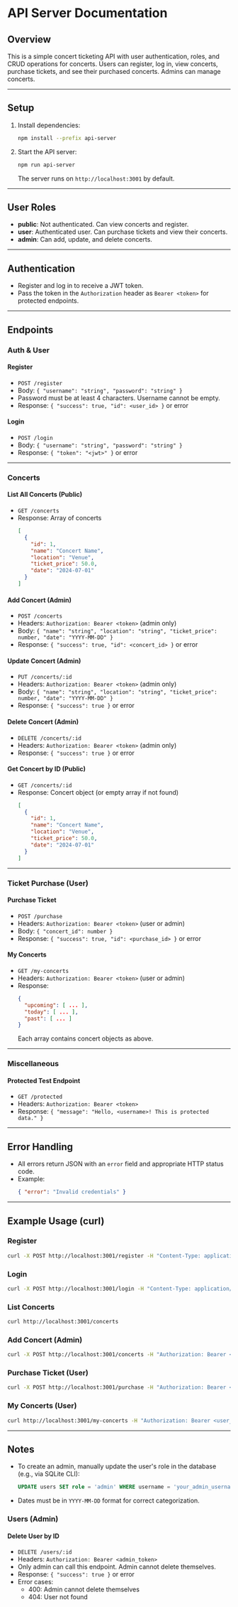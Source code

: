 # API Server Documentation

## Overview
This is a simple concert ticketing API with user authentication, roles, and CRUD operations for concerts. Users can register, log in, view concerts, purchase tickets, and see their purchased concerts. Admins can manage concerts.

---

## Setup
1. Install dependencies:
   ```sh
   npm install --prefix api-server
   ```
2. Start the API server:
   ```sh
   npm run api-server
   ```
   The server runs on `http://localhost:3001` by default.

---

## User Roles
- **public**: Not authenticated. Can view concerts and register.
- **user**: Authenticated user. Can purchase tickets and view their concerts.
- **admin**: Can add, update, and delete concerts.

---

## Authentication
- Register and log in to receive a JWT token.
- Pass the token in the `Authorization` header as `Bearer <token>` for protected endpoints.

---

## Endpoints

### Auth & User
#### Register
- `POST /register`
- Body: `{ "username": "string", "password": "string" }`
- Password must be at least 4 characters. Username cannot be empty.
- Response: `{ "success": true, "id": <user_id> }` or error

#### Login
- `POST /login`
- Body: `{ "username": "string", "password": "string" }`
- Response: `{ "token": "<jwt>" }` or error

---

### Concerts
#### List All Concerts (Public)
- `GET /concerts`
- Response: Array of concerts
  ```json
  [
    {
      "id": 1,
      "name": "Concert Name",
      "location": "Venue",
      "ticket_price": 50.0,
      "date": "2024-07-01"
    }
  ]
  ```

#### Add Concert (Admin)
- `POST /concerts`
- Headers: `Authorization: Bearer <token>` (admin only)
- Body: `{ "name": "string", "location": "string", "ticket_price": number, "date": "YYYY-MM-DD" }`
- Response: `{ "success": true, "id": <concert_id> }` or error

#### Update Concert (Admin)
- `PUT /concerts/:id`
- Headers: `Authorization: Bearer <token>` (admin only)
- Body: `{ "name": "string", "location": "string", "ticket_price": number, "date": "YYYY-MM-DD" }`
- Response: `{ "success": true }` or error

#### Delete Concert (Admin)
- `DELETE /concerts/:id`
- Headers: `Authorization: Bearer <token>` (admin only)
- Response: `{ "success": true }` or error

#### Get Concert by ID (Public)
- `GET /concerts/:id`
- Response: Concert object (or empty array if not found)
  ```json
  [
    {
      "id": 1,
      "name": "Concert Name",
      "location": "Venue",
      "ticket_price": 50.0,
      "date": "2024-07-01"
    }
  ]
  ```

---

### Ticket Purchase (User)
#### Purchase Ticket
- `POST /purchase`
- Headers: `Authorization: Bearer <token>` (user or admin)
- Body: `{ "concert_id": number }`
- Response: `{ "success": true, "id": <purchase_id> }` or error

#### My Concerts
- `GET /my-concerts`
- Headers: `Authorization: Bearer <token>` (user or admin)
- Response:
  ```json
  {
    "upcoming": [ ... ],
    "today": [ ... ],
    "past": [ ... ]
  }
  ```
  Each array contains concert objects as above.

---

### Miscellaneous
#### Protected Test Endpoint
- `GET /protected`
- Headers: `Authorization: Bearer <token>`
- Response: `{ "message": "Hello, <username>! This is protected data." }`

---

## Error Handling
- All errors return JSON with an `error` field and appropriate HTTP status code.
- Example:
  ```json
  { "error": "Invalid credentials" }
  ```

---

## Example Usage (curl)

### Register
```sh
curl -X POST http://localhost:3001/register -H "Content-Type: application/json" -d '{"username":"user1","password":"pass1234"}'
```

### Login
```sh
curl -X POST http://localhost:3001/login -H "Content-Type: application/json" -d '{"username":"user1","password":"pass1234"}'
```

### List Concerts
```sh
curl http://localhost:3001/concerts
```

### Add Concert (Admin)
```sh
curl -X POST http://localhost:3001/concerts -H "Authorization: Bearer <admin_token>" -H "Content-Type: application/json" -d '{"name":"Rock Night","location":"Stadium","ticket_price":100,"date":"2024-07-01"}'
```

### Purchase Ticket (User)
```sh
curl -X POST http://localhost:3001/purchase -H "Authorization: Bearer <user_token>" -H "Content-Type: application/json" -d '{"concert_id":1}'
```

### My Concerts (User)
```sh
curl http://localhost:3001/my-concerts -H "Authorization: Bearer <user_token>"
```

---

## Notes
- To create an admin, manually update the user's role in the database (e.g., via SQLite CLI):
  ```sql
  UPDATE users SET role = 'admin' WHERE username = 'your_admin_username';
  ```
- Dates must be in `YYYY-MM-DD` format for correct categorization. 

### Users (Admin)
#### Delete User by ID
- `DELETE /users/:id`
- Headers: `Authorization: Bearer <admin_token>`
- Only admin can call this endpoint. Admin cannot delete themselves.
- Response: `{ "success": true }` or error
- Error cases:
  - 400: Admin cannot delete themselves
  - 404: User not found 